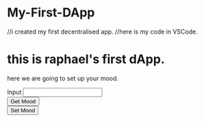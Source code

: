 # My-First-DApp
//i created my first decentralised app.
//here is my code in VSCode.
<html>
    <body>
        <h1>this is raphael's first dApp.</h1>
        <p>here we are going to set up your mood.</p>
        <label for="mood">Input </label>
        <input type="text" id="'mood" />
        <div>
            <button onclick="getMood()">Get Mood</button>
        </div>
        <div>
            <button onclick="setMood()">Set Mood</button>
        </div>
    </body>
    <script 
        charset="utf-8"
        src="https://cdn.ethers.io/scripts/ethers-v4.min.js"
        type="text/javascript"
    ></script>
    <script>
        window.ethereum.enable();
        var provider = new ethers.providers.Web3Provider(
            window.ethereum,"ropsten"
        );
        var MoodContractAddress = "0xA83808Ec5E2Ec6C0f02B2F67d975FE26df1b3e24"
        var MoodContractABI = [
	{
		"inputs": [],
		"name": "getMood",
		"outputs": [
			{
				"internalType": "string",
				"name": "",
				"type": "string"
			}
		],
		"stateMutability": "view",
		"type": "function"
	},
	{
		"inputs": [
			{
				"internalType": "string",
				"name": "_mood",
				"type": "string"
			}
		],
		"name": "setMood",
		"outputs": [],
		"stateMutability": "nonpayable",
		"type": "function"
	},
]
        var MoodContract;
        var signer;
        provider.listAccounts().then(function(accounts) {
            signer = provider.getSigner(accounts[0]);
            MoodContract = new ethers.Contract(
                MoodContractAddress,
                MoodContractABI,
                signer
            );
        });
        async function getMood(){
            getMoodPromise = MoodContract.getMood();
            var Mood = await getMoodPromise;
            console.log(Mood);
        }
        async function setMood(){
            let mood = document.getElementById("mood").value;
            setMoodPromise = MoodContract.setMood(mood);
            await setMoodPromise;
        }
    </script>
</html>
